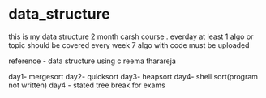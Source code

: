 # data_structure

this is my data structure 2 month carsh course .
everday at least 1 algo or topic should be covered
every week 7 algo with code must be uploaded 

reference - data structure using c reema tharareja

day1- mergesort
day2- quicksort
day3- heapsort
day4- shell sort(program not written)
day4 - stated tree
break for exams 
